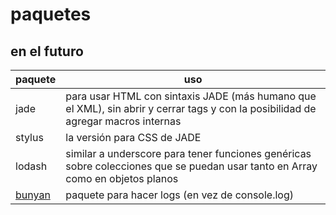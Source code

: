 # paquetes

## en el futuro

paquete | uso
--------|-----
jade    | para usar HTML con sintaxis JADE (más humano que el XML), sin abrir y cerrar tags y con la posibilidad de agregar macros internas
stylus  | la versión para CSS de JADE 
lodash  | similar a underscore para tener funciones genéricas sobre colecciones que se puedan usar tanto en Array como en objetos planos
[bunyan](https://github.com/trentm/node-bunyan) | paquete para hacer logs (en vez de console.log)
